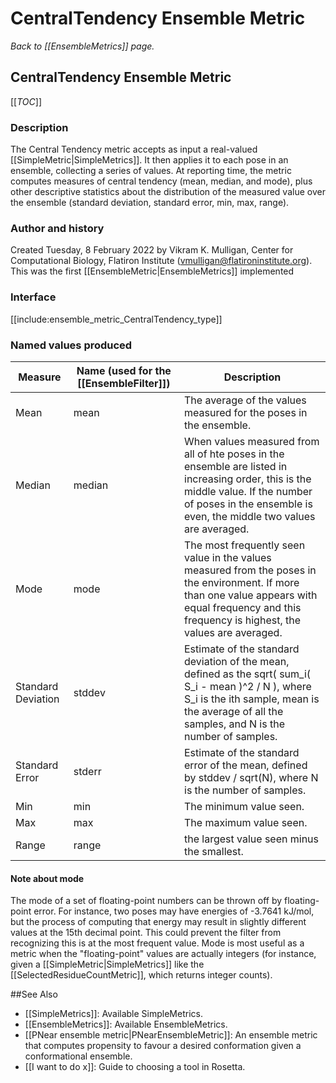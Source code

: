 # CentralTendency Ensemble Metric
*Back to [[EnsembleMetrics]] page.*
## CentralTendency Ensemble Metric

[[_TOC_]]

### Description

The Central Tendency metric accepts as input a real-valued [[SimpleMetric|SimpleMetrics]].  It then applies it to each pose in an ensemble, collecting a series of values.  At reporting time, the metric computes measures of central tendency (mean, median, and mode), plus other descriptive statistics about the distribution of the measured value over the ensemble (standard deviation, standard error, min, max, range).

### Author and history

Created Tuesday, 8 February 2022 by Vikram K. Mulligan, Center for Computational Biology, Flatiron Institute (vmulligan@flatironinstitute.org).  This was the first [[EnsembleMetric|EnsembleMetrics]] implemented

### Interface

[[include:ensemble_metric_CentralTendency_type]]

### Named values produced

Measure | Name (used for the [[EnsembleFilter]]) | Description
--------|----------------------------------------|------------
Mean    | mean | The average of the values measured for the poses in the ensemble.
Median  | median | When values measured from all of hte poses in the ensemble are listed in increasing order, this is the middle value.  If the number of poses in the ensemble is even, the middle two values are averaged.
Mode    | mode | The most frequently seen value in the values measured from the poses in the environment.  If more than one value appears with equal frequency and this frequency is highest, the values are averaged.
Standard Deviation    | stddev | Estimate of the standard deviation of the mean, defined as the sqrt( sum_i( S_i - mean )^2 / N ), where S_i is the ith sample, mean is the average of all the samples, and N is the number of samples.
Standard Error    | stderr | Estimate of the standard error of the mean, defined by stddev / sqrt(N), where N is the number of samples.
Min | min | The minimum value seen.
Max | max | The maximum value seen.
Range | range | the largest value seen minus the smallest.

#### Note about mode

The mode of a set of floating-point numbers can be thrown off by floating-point error.  For instance, two poses may have energies of -3.7641 kJ/mol, but the process of computing that energy may result in slightly different values at the 15th decimal point.  This could prevent the filter from recognizing this is at the most frequent value.  Mode is most useful as a metric when the "floating-point" values are actually integers (for instance, given a [[SimpleMetric|SimpleMetrics]] like the [[SelectedResidueCountMetric]], which returns integer counts).

##See Also

* [[SimpleMetrics]]: Available SimpleMetrics.
* [[EnsembleMetrics]]: Available EnsembleMetrics.
* [[PNear ensemble metric|PNearEnsembleMetric]]: An ensemble metric that computes propensity to favour a desired conformation given a conformational ensemble.
* [[I want to do x]]: Guide to choosing a tool in Rosetta.